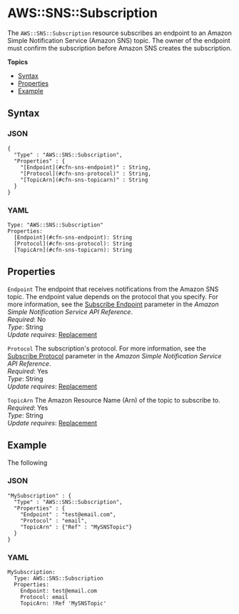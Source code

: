 # AWS::SNS::Subscription<a name="aws-resource-sns-subscription"></a>

The `AWS::SNS::Subscription` resource subscribes an endpoint to an Amazon Simple Notification Service \(Amazon SNS\) topic\. The owner of the endpoint must confirm the subscription before Amazon SNS creates the subscription\.

**Topics**
+ [Syntax](#aws-resource-sns-subscription-syntax)
+ [Properties](#aws-resource-sns-subscription-properties)
+ [Example](#aws-resource-sns-subscription-examples)

## Syntax<a name="aws-resource-sns-subscription-syntax"></a>

### JSON<a name="aws-resource-sns-subscription-syntax.json"></a>

```
{
  "Type" : "AWS::SNS::Subscription",
  "Properties" : {
    "[Endpoint](#cfn-sns-endpoint)" : String,
    "[Protocol](#cfn-sns-protocol)" : String,
    "[TopicArn](#cfn-sns-topicarn)" : String
  }
}
```

### YAML<a name="aws-resource-sns-subscription-syntax.yaml"></a>

```
Type: "AWS::SNS::Subscription"
Properties:
  [Endpoint](#cfn-sns-endpoint): String
  [Protocol](#cfn-sns-protocol): String
  [TopicArn](#cfn-sns-topicarn): String
```

## Properties<a name="aws-resource-sns-subscription-properties"></a>

`Endpoint`  <a name="cfn-sns-endpoint"></a>
The endpoint that receives notifications from the Amazon SNS topic\. The endpoint value depends on the protocol that you specify\. For more information, see the [Subscribe Endpoint](http://docs.aws.amazon.com/sns/latest/api/API_Subscribe.html) parameter in the *Amazon Simple Notification Service API Reference*\.  
*Required*: No  
*Type*: String  
*Update requires*: [Replacement](using-cfn-updating-stacks-update-behaviors.md#update-replacement)

`Protocol`  <a name="cfn-sns-protocol"></a>
The subscription's protocol\. For more information, see the [Subscribe Protocol](http://docs.aws.amazon.com/sns/latest/api/API_Subscribe.html) parameter in the *Amazon Simple Notification Service API Reference*\.  
*Required*: Yes  
*Type*: String  
*Update requires*: [Replacement](using-cfn-updating-stacks-update-behaviors.md#update-replacement)

`TopicArn`  <a name="cfn-sns-topicarn"></a>
The Amazon Resource Name \(Arn\) of the topic to subscribe to\.  
*Required*: Yes  
*Type*: String  
*Update requires*: [Replacement](using-cfn-updating-stacks-update-behaviors.md#update-replacement)

## Example<a name="aws-resource-sns-subscription-examples"></a>

The following 

### JSON<a name="aws-resource-sns-subscription-example.json"></a>

```
"MySubscription" : {
  "Type" : "AWS::SNS::Subscription",
  "Properties" : {
    "Endpoint" : "test@email.com",
    "Protocol" : "email",
    "TopicArn" : {"Ref" : "MySNSTopic"}
  }
}
```

### YAML<a name="aws-resource-sns-subscription-example.yaml"></a>

```
MySubscription:
  Type: AWS::SNS::Subscription
  Properties:
    Endpoint: test@email.com
    Protocol: email
    TopicArn: !Ref 'MySNSTopic'
```